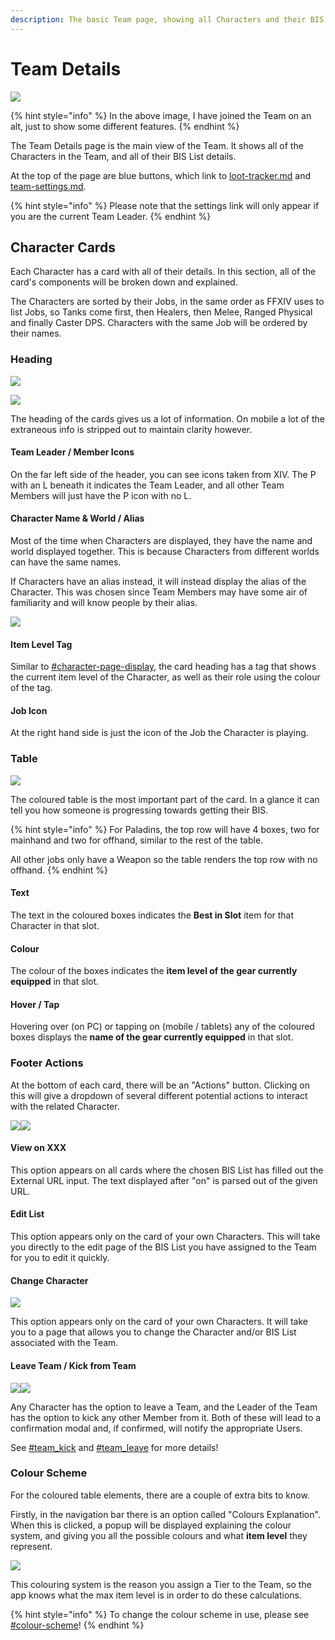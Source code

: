 ```yaml
---
description: The basic Team page, showing all Characters and their BIS List progression.
---
```


# Team Details

![](<../.gitbook/assets/image (26).png>)

{% hint style="info" %}
In the above image, I have joined the Team on an alt, just to show some different features.&#x20;
{% endhint %}

The Team Details page is the main view of the Team. It shows all of the Characters in the Team, and all of their BIS List details.&#x20;

At the top of the page are blue buttons, which link to [loot-tracker.md](loot-tracker.md "mention") and [team-settings.md](team-settings.md "mention").&#x20;

{% hint style="info" %}
Please note that the settings link will only appear if you are the current Team Leader.
{% endhint %}

## Character Cards

Each Character has a card with all of their details. In this section, all of the card's components will be broken down and explained.

The Characters are sorted by their Jobs, in the same order as FFXIV uses to list Jobs, so Tanks come first, then Healers, then Melee, Ranged Physical and finally Caster DPS. Characters with the same Job will be ordered by their names.

### Heading

![](<../.gitbook/assets/image (1) (1).png>)

![](<../.gitbook/assets/image (16) (1) (1).png>)

The heading of the cards gives us a lot of information. On mobile a lot of the extraneous info is stripped out to maintain clarity however.

#### Team Leader / Member Icons

On the far left side of the header, you can see icons taken from XIV. The P with an L beneath it indicates the Team Leader, and all other Team Members will just have the P icon with no L.

#### Character Name & World / Alias

Most of the time when Characters are displayed, they have the name and world displayed together. This is because Characters from different worlds can have the same names.

If Characters have an alias instead, it will instead display the alias of the Character. This was chosen since Team Members may have some air of familiarity and will know people by their alias.

![](<../.gitbook/assets/image (20).png>)

#### Item Level Tag

Similar to [#character-page-display](../characters/bis-lists.md#character-page-display "mention"), the card heading has a tag that shows the current item level of the Character, as well as their role using the colour of the tag.

#### Job Icon

At the right hand side is just the icon of the Job the Character is playing.

### Table

![](<../.gitbook/assets/image (11) (1).png>)

The coloured table is the most important part of the card. In a glance it can tell you how someone is progressing towards getting their BIS.

{% hint style="info" %}
For Paladins, the top row will have 4 boxes, two for mainhand and two for offhand, similar to the rest of the table.&#x20;

All other jobs only have a Weapon so the table renders the top row with no offhand.
{% endhint %}

#### Text

The text in the coloured boxes indicates the **Best in Slot** item for that Character in that slot.

#### Colour

The colour of the boxes indicates the **item level of the gear currently equipped** in that slot.

#### Hover / Tap&#x20;

Hovering over (on PC) or tapping on (mobile / tablets) any of the coloured boxes displays the **name of the gear currently equipped** in that slot.

### Footer Actions

At the bottom of each card, there will be an "Actions" button. Clicking on this will give a dropdown of several different potential actions to interact with the related Character.

![](<../.gitbook/assets/image (21).png>)![](<../.gitbook/assets/image (24) (1).png>)

#### &#x20;View on XXX

This option appears on all cards where the chosen BIS List has filled out the External URL input. The text displayed after "on" is parsed out of the given URL.

#### Edit List

This option appears only on the card of your own Characters. This will take you directly to the edit page of the BIS List you have assigned to the Team for you to edit it quickly.

#### Change Character

![](<../.gitbook/assets/image (23) (1) (1) (1) (1) (1).png>)

This option appears only on the card of your own Characters. It will take you to a page that allows you to change the Character and/or BIS List associated with the Team.

#### Leave Team / Kick from Team

![](<../.gitbook/assets/image (17).png>)![](<../.gitbook/assets/image (13).png>)

Any Character has the option to leave a Team, and the Leader of the Team has the option to kick any other Member from it. Both of these will lead to a confirmation modal and, if confirmed, will notify the appropriate Users.

See [#team\_kick](../notifications.md#team\_kick "mention") and [#team\_leave](../notifications.md#team\_leave "mention") for more details!

### Colour Scheme

For the coloured table elements, there are a couple of extra bits to know.

Firstly, in the navigation bar there is an option called "Colours Explanation". When this is clicked, a popup will be displayed explaining the colour system, and giving you all the possible colours and what **item level** they represent.

![](<../.gitbook/assets/image (6) (1) (1).png>)

This colouring system is the reason you assign a Tier to the Team, so the app knows what the max item level is in order to do these calculations.

{% hint style="info" %}
To change the colour scheme in use, please see [#colour-scheme](../user-settings.md#colour-scheme "mention")!
{% endhint %}
